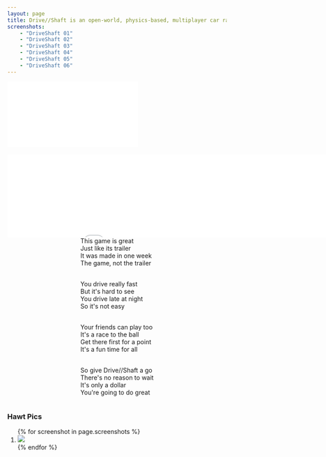 ```yaml
---
layout: page
title: Drive//Shaft is an open-world, physics-based, multiplayer car racing game.
screenshots:
    - "DriveShaft 01"
    - "DriveShaft 02"
    - "DriveShaft 03"
    - "DriveShaft 04"
    - "DriveShaft 05"
    - "DriveShaft 06"
---
```


<div class="windows-surface">
    <div class="video">
        <iframe src="//www.youtube.com/embed/jgvjUnVdto4" frameborder="0" allowfullscreen></iframe>
    </div>
</div>
<br />

<div id="steam_widget">
    <iframe src="//store.steampowered.com/widget/747590/" frameborder="0" width="900" height="190"></iframe>
</div>

<div id="about" style="text-align: center">
    <div style="display: inline-block; text-align: left;">
This game is great<br/>
Just like its trailer<br/>
It was made in one week<br/>
The game, not the trailer<br/><br/>

You drive really fast<br/>
But it's hard to see<br/>
You drive late at night<br/>
So it's not easy<br/><br/>

Your friends can play too<br/>
It's a race to the ball<br/>
Get there first for a point<br/>
It's a fun time for all<br/><br/>

So give Drive//Shaft a go<br/>
There's no reason to wait<br/>
It's only a dollar<br/>
You're going to do great
    </div>
</div>

### Hawt Pics
<ol class="screenshots">
{% for screenshot in page.screenshots %}
    <li><a href="screenshots/{{ screenshot }}.jpg"><img src="screenshots/{{ screenshot }} Thumbnail.jpg" /></a></li>
{% endfor %}
</ol>